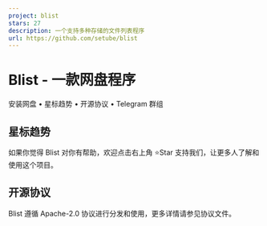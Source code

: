```yaml
---
project: blist
stars: 27
description: 一个支持多种存储的文件列表程序
url: https://github.com/setube/blist
---
```


Blist - 一款网盘程序
==============

安装网盘 • 星标趋势 • 开源协议 • Telegram 群组

星标趋势
----

如果你觉得 Blist 对你有帮助，欢迎点击右上角 ⭐Star 支持我们，让更多人了解和使用这个项目。

开源协议
----

Blist 遵循 Apache-2.0 协议进行分发和使用，更多详情请参见协议文件。
